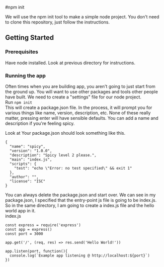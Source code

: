 #npm init

We will use the npm init tool to make a simple node project. You don't need to 
clone this repository, just follow the instructions.

## Getting Started
### Prerequisites

Have node installed. Look at previous directory for instructions.

### Running the app

Often times when you are building app, you aren't going to just start from the 
ground up. You will want to use other packages and tools other people have built.
We need to create a "settings" file for our node project.  
Run ```npm init```  
This will create a package.json file. In the process, it will prompt you for various
things like name, version, description, etc. None of these really matter, pressing
enter will have sensible defaults. You can add a name and description if you're feeling
spicy.  

Look at 
Your package.json should look something like this.
```
{
  "name": "spicy",
  "version": "1.0.0",
  "description": "Spicy level 2 please.",
  "main": "index.js",
  "scripts": {
    "test": "echo \"Error: no test specified\" && exit 1"
  },
  "author": "",
  "license": "ISC"
}
```

You can always delete the package.json and start over. We can see in my package.json, 
I specified that the entry-point js file is going to be index.js. So in the same directory,
I am going to create a index.js file and the hello world app in it.  
index.js  
```
const express = require('express')
const app = express()
const port = 3000

app.get('/', (req, res) => res.send('Hello World!'))

app.listen(port, function(){
  console.log(`Example app listening @ http://localhost:${port}`)
})
```



